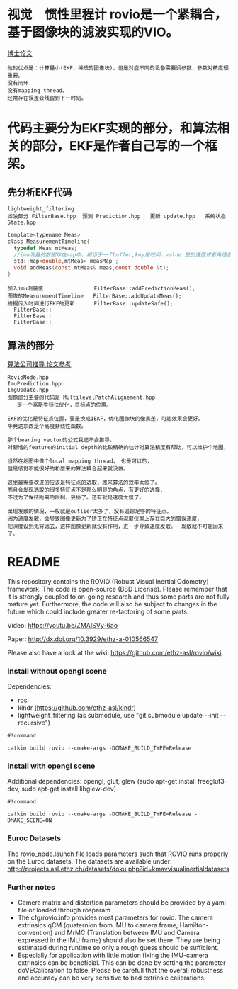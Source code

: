 # 视觉　惯性里程计 rovio是一个紧耦合，基于图像块的滤波实现的VIO。
[博士论文](https://www.research-collection.ethz.ch/mapping/eserv/eth:50763/eth-50763-02.pdf)

    他的优点是：计算量小(EKF，稀疏的图像块)，但是对应不同的设备需要调参数，参数对精度很重要。
    没有闭环.
    没有mapping thread。
    经常存在误差会残留到下一时刻。
    
# 代码主要分为EKF实现的部分，和算法相关的部分，EKF是作者自己写的一个框架。

## 先分析EKF代码
    lightweight_filtering
    滤波部分 FilterBase.hpp  预测 Prediction.hpp   更新 update.hpp   系统状态 State.hpp
```C
template<typename Meas>
class MeasurementTimeline{
  typedef Meas mtMeas;
  //imu测量的数据存在map中，相当于一个buffer,key是时间，value 是加速度或者角速度或者图像金字塔
  std::map<double,mtMeas> measMap_;
  void addMeas(const mtMeas& meas,const double &t);
}
```
    
    加入imu测量值                FilterBase::addPredictionMeas();
    图像的MeasurementTimeline   FilterBase::addUpdateMeas();
    根据传入时间进行EKF的更新      FilterBase::updateSafe();
      FilterBase::
      FilterBase::
      FilterBase::
## 算法的部分
[算法公司推导 论文参考](https://arxiv.org/pdf/1606.05285.pdf)

    RovioNode.hpp
    ImuPrediction.hpp
    ImgUpdate.hpp
    图像部分主要的代码是 MultilevelPatchAlignement.hpp 
       是一个高斯牛顿法优化，目标点的位置。

    EKF的优化是特征点位置，要是换成IEKF，优化图像块的像素差，可能效果会更好。
    毕竟这东西是个高度非线性函数。

    那个bearing vector的公式我还不会推导，
    对新增的feature的initial depth的比较精确的估计对算法精度有帮助，可以维护个地图，

    当然在地图中做个local mapping thread，　也是可以的，
    但是感觉不能很好的和原来的算法耦合起来就没做。

    这里最需要改进的应该是特征点的选取，原来算法的效率太低了。
    而且会发现选取的很多特征点不是那么明显的角点，有更好的选择，
    不过为了保持距离的限制，妥协了。还有就是速度太慢了。

    出现发散的情况，一般就是outlier太多了，没有追踪足够的特征点。
    因为速度发散，会导致图像更新为了矫正在特征点深度位置上存在巨大的错误速度，
    把深度设到无穷远去，这样图像更新就没有作用，进一步导致速度发散。一发散就不可能回来了。


# README #

This repository contains the ROVIO (Robust Visual Inertial Odometry) framework. The code is open-source (BSD License). Please remember that it is strongly coupled to on-going research and thus some parts are not fully mature yet. Furthermore, the code will also be subject to changes in the future which could include greater re-factoring of some parts.

Video: https://youtu.be/ZMAISVy-6ao

Paper:  http://dx.doi.org/10.3929/ethz-a-010566547

Please also have a look at the wiki: https://github.com/ethz-asl/rovio/wiki

### Install without opengl scene ###
Dependencies:
* ros
* kindr (https://github.com/ethz-asl/kindr)
* lightweight_filtering (as submodule, use "git submodule update --init --recursive")

```
#!command

catkin build rovio --cmake-args -DCMAKE_BUILD_TYPE=Release
```

### Install with opengl scene ###
Additional dependencies: opengl, glut, glew (sudo apt-get install freeglut3-dev, sudo apt-get install libglew-dev)
```
#!command

catkin build rovio --cmake-args -DCMAKE_BUILD_TYPE=Release -DMAKE_SCENE=ON
```

### Euroc Datasets ###
The rovio_node.launch file loads parameters such that ROVIO runs properly on the Euroc datasets. The datasets are available under:
http://projects.asl.ethz.ch/datasets/doku.php?id=kmavvisualinertialdatasets

### Further notes ###
* Camera matrix and distortion parameters should be provided by a yaml file or loaded through rosparam
* The cfg/rovio.info provides most parameters for rovio. The camera extrinsics qCM (quaternion from IMU to camera frame, Hamilton-convention) and MrMC (Translation between IMU and Camera expressed in the IMU frame) should also be set there. They are being estimated during runtime so only a rough guess should be sufficient.
* Especially for application with little motion fixing the IMU-camera extrinsics can be beneficial. This can be done by setting the parameter doVECalibration to false. Please be carefull that the overall robustness and accuracy can be very sensitive to bad extrinsic calibrations.
